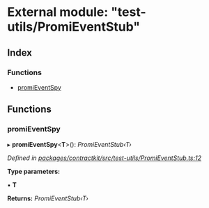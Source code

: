 # External module: "test-utils/PromiEventStub"

## Index

### Functions

* [promiEventSpy](_test_utils_promieventstub_.md#promieventspy)

## Functions

###  promiEventSpy

▸ **promiEventSpy**<**T**>(): *PromiEventStub‹T›*

*Defined in [packages/contractkit/src/test-utils/PromiEventStub.ts:12](https://github.com/celo-org/celo-monorepo/blob/06adf8b7a/packages/contractkit/src/test-utils/PromiEventStub.ts#L12)*

**Type parameters:**

▪ **T**

**Returns:** *PromiEventStub‹T›*
